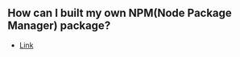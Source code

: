 ## How can I built my own NPM(Node Package Manager) package?
- [Link](https://www.freecodecamp.org/news/how-to-create-and-publish-your-first-npm-package/)

